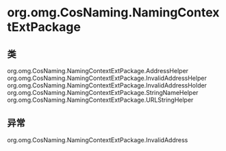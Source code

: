 # org.omg.CosNaming.NamingContextExtPackage

## 类

org.omg.CosNaming.NamingContextExtPackage.AddressHelper
org.omg.CosNaming.NamingContextExtPackage.InvalidAddressHelper
org.omg.CosNaming.NamingContextExtPackage.InvalidAddressHolder
org.omg.CosNaming.NamingContextExtPackage.StringNameHelper
org.omg.CosNaming.NamingContextExtPackage.URLStringHelper

## 异常

org.omg.CosNaming.NamingContextExtPackage.InvalidAddress




